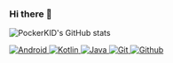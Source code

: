 ### Hi there 👋

<!--
**PockerKID/PockerKID** is a ✨ _special_ ✨ repository because its `README.md` (this file) appears on your GitHub profile.

Here are some ideas to get you started:

- 🔭 I’m currently working on ...
- 🌱 I’m currently learning ...
- 👯 I’m looking to collaborate on ...
- 🤔 I’m looking for help with ...
- 💬 Ask me about ...
- 📫 How to reach me: ...
- 😄 Pronouns: ...
- ⚡ Fun fact: ...
-->
![PockerKID's GitHub stats](https://github-readme-stats.vercel.app/api?username=PockerKID&show_icons=true&theme=buefy)
<!-- ![](https://github-profile-trophy.vercel.app/?username=PockerKID) -->

<p align="left"> 
  <a href="https://developer.android.com" target="_blank"  width="50" height="50"> 
    <img src="https://www.vectorlogo.zone/logos/android/android-ar21.svg" alt="Android"/> 
  </a> 
  <a href="https://kotlinlang.org" target="_blank"  width="50" height="50"> 
    <img src="https://www.vectorlogo.zone/logos/kotlinlang/kotlinlang-ar21.svg" alt="Kotlin"/> 
  </a>
  <a href="https://www.oracle.com/java/technologies/downloads/" target="_blank"  width="50" height="50"> 
    <img src="https://www.vectorlogo.zone/logos/java/java-ar21.svg" alt="Java"/> 
  </a>
  <a href="https://git-scm.com/" target="_blank"  width="50" height="50"> 
    <img src="https://www.vectorlogo.zone/logos/git-scm/git-scm-ar21.svg" alt="Git"/> 
  </a>
  <a href="https://github.com/PockerKID" target="_blank"  width="50" height="50"> 
    <img src="https://www.vectorlogo.zone/logos/github/github-ar21.svg" alt="Github"/> 
  </a>
</p>
